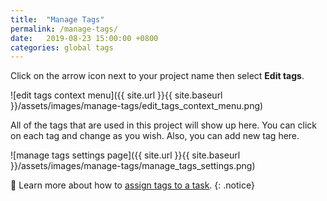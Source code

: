 ```yaml
---
title:  "Manage Tags"
permalink: /manage-tags/
date:   2019-08-23 15:00:00 +0800
categories: global tags
---
```

Click on the arrow icon next to your project name then select **Edit tags**. 

![edit tags context menu]({{ site.url }}{{ site.baseurl }}/assets/images/manage-tags/edit_tags_context_menu.png)

All of the tags that are used in this project will show up here. You can click on each tag and change as you wish. Also, you can add new tag here. 

![manage tags settings page]({{ site.url }}{{ site.baseurl }}/assets/images/manage-tags/manage_tags_settings.png)

🔖 Learn more about how to [assign tags to a task](/guide/assign-tags/). 
{: .notice}